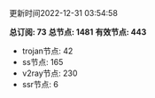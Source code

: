 更新时间2022-12-31 03:54:58

**总订阅: 73**
**总节点: 1481**
**有效节点: 443**
- trojan节点: 42
- ss节点: 165
- v2ray节点: 230
- ssr节点: 6
